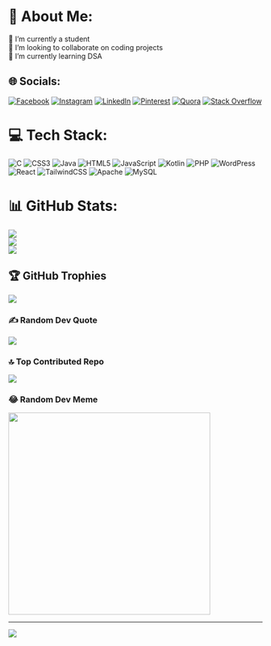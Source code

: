   # 💫 About Me:
🔭 I’m currently a student<br>👯 I’m looking to collaborate on coding projects<br>🌱 I’m currently learning DSA


## 🌐 Socials:
[![Facebook](https://img.shields.io/badge/Facebook-%231877F2.svg?logo=Facebook&logoColor=white)](https://facebook.com/yashh.2103) [![Instagram](https://img.shields.io/badge/Instagram-%23E4405F.svg?logo=Instagram&logoColor=white)](https://instagram.com/yashh.021) [![LinkedIn](https://img.shields.io/badge/LinkedIn-%230077B5.svg?logo=linkedin&logoColor=white)](https://linkedin.com/in/yash-rana-785b2a277) [![Pinterest](https://img.shields.io/badge/Pinterest-%23E60023.svg?logo=Pinterest&logoColor=white)](https://pinterest.com/yashh2103) [![Quora](https://img.shields.io/badge/Quora-%23B92B27.svg?logo=Quora&logoColor=white)](https://quora.com/profile/YASH-RANA-452) [![Stack Overflow](https://img.shields.io/badge/-Stackoverflow-FE7A16?logo=stack-overflow&logoColor=white)](https://stackoverflow.com/users/25461335) 

# 💻 Tech Stack:
![C](https://img.shields.io/badge/c-%2300599C.svg?style=for-the-badge&logo=c&logoColor=white) ![CSS3](https://img.shields.io/badge/css3-%231572B6.svg?style=for-the-badge&logo=css3&logoColor=white) ![Java](https://img.shields.io/badge/java-%23ED8B00.svg?style=for-the-badge&logo=openjdk&logoColor=white) ![HTML5](https://img.shields.io/badge/html5-%23E34F26.svg?style=for-the-badge&logo=html5&logoColor=white) ![JavaScript](https://img.shields.io/badge/javascript-%23323330.svg?style=for-the-badge&logo=javascript&logoColor=%23F7DF1E) ![Kotlin](https://img.shields.io/badge/kotlin-%237F52FF.svg?style=for-the-badge&logo=kotlin&logoColor=white) ![PHP](https://img.shields.io/badge/php-%23777BB4.svg?style=for-the-badge&logo=php&logoColor=white) ![WordPress](https://img.shields.io/badge/WordPress-%23117AC9.svg?style=for-the-badge&logo=WordPress&logoColor=white) ![React](https://img.shields.io/badge/react-%2320232a.svg?style=for-the-badge&logo=react&logoColor=%2361DAFB) ![TailwindCSS](https://img.shields.io/badge/tailwindcss-%2338B2AC.svg?style=for-the-badge&logo=tailwind-css&logoColor=white) ![Apache](https://img.shields.io/badge/apache-%23D42029.svg?style=for-the-badge&logo=apache&logoColor=white) ![MySQL](https://img.shields.io/badge/mysql-4479A1.svg?style=for-the-badge&logo=mysql&logoColor=white)
# 📊 GitHub Stats:
![](https://github-readme-stats.vercel.app/api?username=YashRana2103&theme=monokai&hide_border=true&include_all_commits=true&count_private=true)<br/>
![](https://github-readme-streak-stats.herokuapp.com/?user=YashRana2103&theme=monokai&hide_border=true)<br/>
![](https://github-readme-stats.vercel.app/api/top-langs/?username=YashRana2103&theme=monokai&hide_border=true&include_all_commits=true&count_private=true&layout=compact)

## 🏆 GitHub Trophies
![](https://github-profile-trophy.vercel.app/?username=YashRana2103&theme=monokai&no-frame=true&no-bg=true&margin-w=4)

### ✍️ Random Dev Quote
![](https://quotes-github-readme.vercel.app/api?type=horizontal&theme=radical)

### 🔝 Top Contributed Repo
![](https://github-contributor-stats.vercel.app/api?username=YashRana2103&limit=5&theme=dark&combine_all_yearly_contributions=true)

### 😂 Random Dev Meme
<img src='(https://memer-new.vercel.app/)' style="height: 400px;"/>

---
![](https://visitcount.itsvg.in/api?id=YashRana2103&icon=7&color=3)

<!-- Proudly created with GPRM ( https://gprm.itsvg.in ) -->
